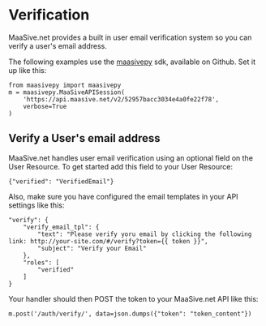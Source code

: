 # Verification

MaaSive.net provides a built in user email verification system so you can verify a user's email address.

The following examples use the [maasivepy][] sdk, available on Github.  Set it up like this:

    from maasivepy import maasivepy
    m = maasivepy.MaaSiveAPISession(
        'https://api.maasive.net/v2/52957bacc3034e4a0fe22f78',
        verbose=True
    )

## Verify a User's email address

MaaSive.net handles user email verification using an optional field on the User Resource.  To get started add this field to your User Resource:

    {"verified": "VerifiedEmail"}

Also, make sure you have configured the email templates in your API settings like this:

    "verify": {
        "verify_email_tpl": {
            "text": "Please verify yoru email by clicking the following link: http://your-site.com/#/verify?token={{ token }}",
            "subject": "Verify your Email"
        },
        "roles": [
            "verified"
        ]
    }

Your handler should then POST the token to your MaaSive.net API like this:

    m.post('/auth/verify/', data=json.dumps({"token": "token_content"})

[maasivepy]: https://github.com/ntrepid8/maasivepy
